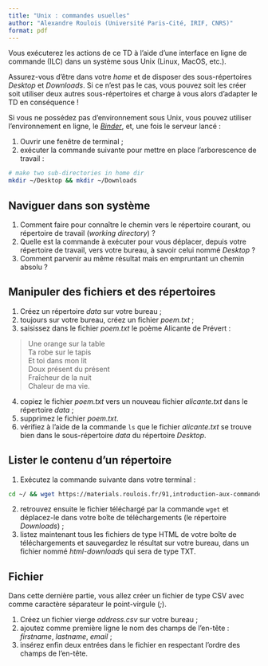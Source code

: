 ```yaml
---
title: "Unix : commandes usuelles"
author: "Alexandre Roulois (Université Paris-Cité, IRIF, CNRS)"
format: pdf
---
```


Vous exécuterez les actions de ce TD à l’aide d’une interface en ligne de commande (ILC) dans un système sous Unix (Linux, MacOS, etc.).

Assurez-vous d’être dans votre *home* et de disposer des sous-répertoires *Desktop* et *Downloads*. Si ce n’est pas le cas, vous pouvez soit les créer soit utiliser deux autres sous-répertoires et charge à vous alors d’adapter le TD en conséquence !

Si vous ne possédez pas d’environnement sous Unix, vous pouvez utiliser l’environnement en ligne, le [*Binder*](https://mybinder.org/v2/gh/Alex-bzh/XML-M2ILTS/HEAD), et, une fois le serveur lancé :

1. Ouvrir une fenêtre de terminal ;
2. exécuter la commande suivante pour mettre en place l’arborescence de travail :

```bash
# make two sub-directories in home dir
mkdir ~/Desktop && mkdir ~/Downloads
```

## Naviguer dans son système

1. Comment faire pour connaître le chemin vers le répertoire courant, ou répertoire de travail (*working directory*) ?
2. Quelle est la commande à exécuter pour vous déplacer, depuis votre répertoire de travail, vers votre bureau, à savoir celui nommé *Desktop* ?
3. Comment parvenir au même résultat mais en empruntant un chemin absolu ?

## Manipuler des fichiers et des répertoires

1. Créez un répertoire *data* sur votre bureau ;
2. toujours sur votre bureau, créez un fichier *poem.txt* ;
3. saisissez dans le fichier *poem.txt* le poème Alicante de Prévert :

> Une orange sur la table  
Ta robe sur le tapis  
Et toi dans mon lit  
Doux présent du présent  
Fraîcheur de la nuit  
Chaleur de ma vie.

4. copiez le fichier *poem.txt* vers un nouveau fichier *alicante.txt* dans le répertoire *data* ;
5. supprimez le fichier *poem.txt*.
6. vérifiez à l’aide de la commande `ls` que le fichier *alicante.txt* se trouve bien dans le sous-répertoire *data* du répertoire *Desktop*.

## Lister le contenu d’un répertoire

1. Exécutez la commande suivante dans votre terminal :
```bash
cd ~/ && wget https://materials.roulois.fr/91,introduction-aux-commandes-unix.html
```
2. retrouvez ensuite le fichier téléchargé par la commande `wget` et déplacez-le dans votre boîte de téléchargements (le répertoire *Downloads*) ;
3. listez maintenant tous les fichiers de type HTML de votre boîte de téléchargements et sauvegardez le résultat sur votre bureau, dans un fichier nommé *html-downloads* qui sera de type TXT.

## Fichier

Dans cette dernière partie, vous allez créer un fichier de type CSV avec comme caractère séparateur le point-virgule (*;*).

1. Créez un fichier vierge *address.csv* sur votre bureau ;
2. ajoutez comme première ligne le nom des champs de l’en-tête : *firstname*, *lastname*, *email* ;
3. insérez enfin deux entrées dans le fichier en respectant l’ordre des champs de l’en-tête.

